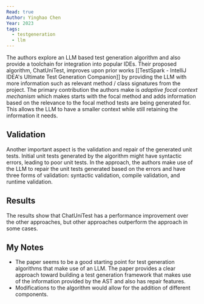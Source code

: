 ```yaml
---
Read: true
Author: Yinghao Chen
Year: 2023
tags:
  - testgeneration
  - llm
---
```

The authors explore an LLM based test generation algorithm and also provide a toolchain for integration into popular IDEs. Their proposed algorithm, ChatUniTest, improves upon prior works [[TestSpark - IntelliJ IDEA's Ultimate Test Generation Companion]] by providing the LLM with more information such as relevant method / class signatures from the project. The primary contribution the authors make is *adaptive focal context mechanism* which makes starts with the focal method and adds information based on the relevance to the focal method tests are being generated for. This allows the LLM to have a smaller context while still retaining the information it needs.
## Validation
Another important aspect is the validation and repair of the generated unit tests. Initial unit tests generated by the algorithm might have syntactic errors, leading to poor unit tests. In the approach, the authors make use of the LLM to repair the unit tests generated based on the errors and have three forms of validation: syntactic validation, compile validation, and runtime validation.
## Results
The results show that ChatUniTest has a performance improvement over the other approaches, but other approaches outperform the approach in some cases.
## My Notes
- The paper seems to be a good starting point for test generation algorithms that make use of an LLM. The paper provides a clear approach toward building a test generation framework that makes use of the information provided by the AST and also has repair features.
- Modifications to the algorithm would allow for the addition of different components.